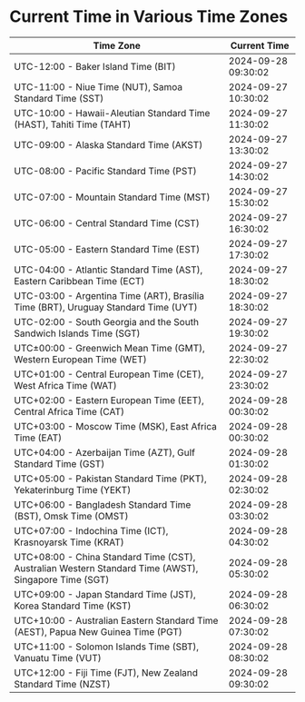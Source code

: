 # Current Time in Various Time Zones

| Time Zone | Current Time |
|-----------|--------------|
| UTC-12:00 - Baker Island Time (BIT) | 2024-09-28 09:30:02 |
| UTC-11:00 - Niue Time (NUT), Samoa Standard Time (SST) | 2024-09-27 10:30:02 |
| UTC-10:00 - Hawaii-Aleutian Standard Time (HAST), Tahiti Time (TAHT) | 2024-09-27 11:30:02 |
| UTC-09:00 - Alaska Standard Time (AKST) | 2024-09-27 13:30:02 |
| UTC-08:00 - Pacific Standard Time (PST) | 2024-09-27 14:30:02 |
| UTC-07:00 - Mountain Standard Time (MST) | 2024-09-27 15:30:02 |
| UTC-06:00 - Central Standard Time (CST) | 2024-09-27 16:30:02 |
| UTC-05:00 - Eastern Standard Time (EST) | 2024-09-27 17:30:02 |
| UTC-04:00 - Atlantic Standard Time (AST), Eastern Caribbean Time (ECT) | 2024-09-27 18:30:02 |
| UTC-03:00 - Argentina Time (ART), Brasília Time (BRT), Uruguay Standard Time (UYT) | 2024-09-27 18:30:02 |
| UTC-02:00 - South Georgia and the South Sandwich Islands Time (SGT) | 2024-09-27 19:30:02 |
| UTC±00:00 - Greenwich Mean Time (GMT), Western European Time (WET) | 2024-09-27 22:30:02 |
| UTC+01:00 - Central European Time (CET), West Africa Time (WAT) | 2024-09-27 23:30:02 |
| UTC+02:00 - Eastern European Time (EET), Central Africa Time (CAT) | 2024-09-28 00:30:02 |
| UTC+03:00 - Moscow Time (MSK), East Africa Time (EAT) | 2024-09-28 00:30:02 |
| UTC+04:00 - Azerbaijan Time (AZT), Gulf Standard Time (GST) | 2024-09-28 01:30:02 |
| UTC+05:00 - Pakistan Standard Time (PKT), Yekaterinburg Time (YEKT) | 2024-09-28 02:30:02 |
| UTC+06:00 - Bangladesh Standard Time (BST), Omsk Time (OMST) | 2024-09-28 03:30:02 |
| UTC+07:00 - Indochina Time (ICT), Krasnoyarsk Time (KRAT) | 2024-09-28 04:30:02 |
| UTC+08:00 - China Standard Time (CST), Australian Western Standard Time (AWST), Singapore Time (SGT) | 2024-09-28 05:30:02 |
| UTC+09:00 - Japan Standard Time (JST), Korea Standard Time (KST) | 2024-09-28 06:30:02 |
| UTC+10:00 - Australian Eastern Standard Time (AEST), Papua New Guinea Time (PGT) | 2024-09-28 07:30:02 |
| UTC+11:00 - Solomon Islands Time (SBT), Vanuatu Time (VUT) | 2024-09-28 08:30:02 |
| UTC+12:00 - Fiji Time (FJT), New Zealand Standard Time (NZST) | 2024-09-28 09:30:02 |
